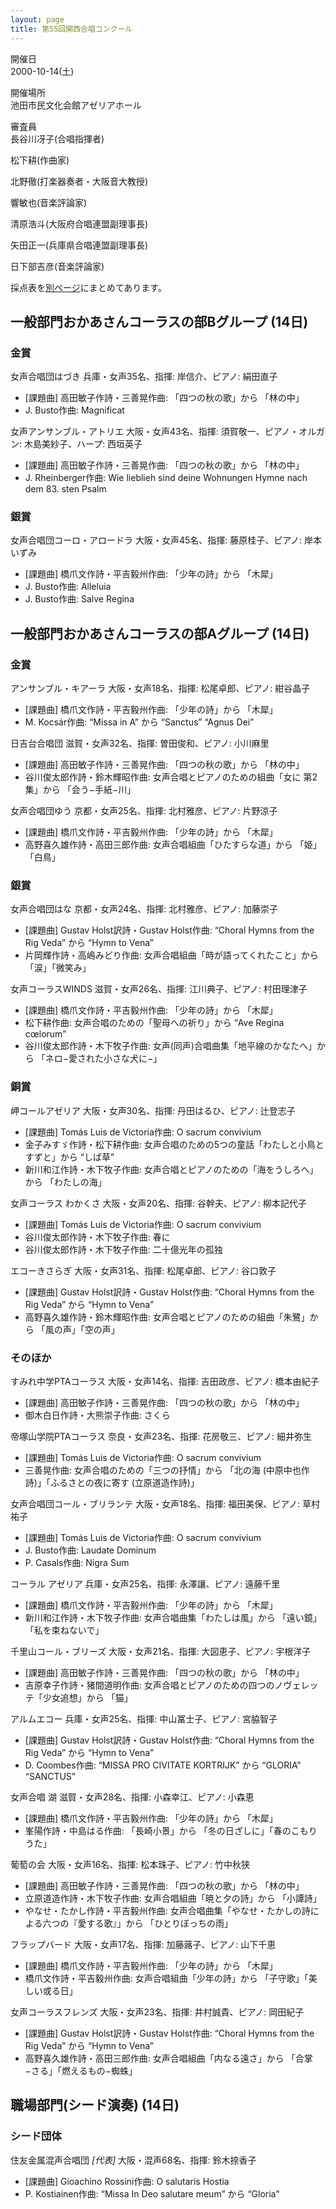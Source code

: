 ```yaml
---
layout: page
title: 第55回関西合唱コンクール
---
```

開催日  
2000-10-14(土)

開催場所  
池田市民文化会館アゼリアホール

審査員  
長谷川冴子(合唱指揮者)

松下耕(作曲家)

北野徹(打楽器奏者・大阪音大教授)

響敏也(音楽評論家)

清原浩斗(大阪府合唱連盟副理事長)

矢田正一(兵庫県合唱連盟副理事長)

日下部吉彦(音楽評論家)

採点表を[別ページ](../kansai-2000-10-14-score/)にまとめてあります。

一般部門おかあさんコーラスの部Bグループ (14日)
----------------------------------------------

### 金賞

<span class="choir-name">女声合唱団はづき</span>
兵庫・女声35名、指揮: 岸信介、ピアノ: 絹田直子

-   \[課題曲\] 高田敏子作詩・三善晃作曲: 「四つの秋の歌」から 「林の中」
-   J. Busto作曲: Magnificat

<span class="choir-name">女声アンサンブル・アトリエ</span>
大阪・女声43名、指揮: 須賀敬一、ピアノ・オルガン: 木島美紗子、ハープ: 西垣英子

-   \[課題曲\] 高田敏子作詩・三善晃作曲: 「四つの秋の歌」から 「林の中」
-   J. Rheinberger作曲: Wie lieblieh sind deine Wohnungen Hymne nach dem 83.
    sten Psalm

### 銀賞

<span class="choir-name">女声合唱団コーロ・アロードラ</span>
大阪・女声45名、指揮: 藤原桂子、ピアノ: 岸本いずみ

-   \[課題曲\] 橋爪文作詩・平吉毅州作曲: 「少年の詩」から 「木犀」
-   J. Busto作曲: Alleluia
-   J. Busto作曲: Salve Regina

一般部門おかあさんコーラスの部Aグループ (14日)
----------------------------------------------

### 金賞

<span class="choir-name">アンサンブル・キアーラ</span>
大阪・女声18名、指揮: 松尾卓郎、ピアノ: 紺谷晶子

-   \[課題曲\] 橋爪文作詩・平吉毅州作曲: 「少年の詩」から 「木犀」
-   M. Kocsár作曲: “Missa in A” から “Sanctus” “Agnus Dei”

<span class="choir-name">日吉台合唱団</span>
滋賀・女声32名、指揮: 曽田俊和、ピアノ: 小川麻里

-   \[課題曲\] 高田敏子作詩・三善晃作曲: 「四つの秋の歌」から 「林の中」
-   谷川俊太郎作詩・鈴木輝昭作曲: 女声合唱とピアノのための組曲「女に 第2集」から 「会う−手紙−川」

<span class="choir-name">女声合唱団ゆう</span>
京都・女声25名、指揮: 北村雅彦、ピアノ: 片野涼子

-   \[課題曲\] 橋爪文作詩・平吉毅州作曲: 「少年の詩」から 「木犀」
-   高野喜久雄作詩・高田三郎作曲: 女声合唱組曲「ひたすらな道」から 「姫」「白鳥」

### 銀賞

<span class="choir-name">女声合唱団はな</span>
京都・女声24名、指揮: 北村雅彦、ピアノ: 加藤崇子

-   \[課題曲\] Gustav Holst訳詩・Gustav Holst作曲: “Choral Hymns from the Rig Veda” から “Hymn to Vena”
-   片岡輝作詩・高嶋みどり作曲: 女声合唱組曲「時が語ってくれたこと」から 「涙」「微笑み」

<span class="choir-name">女声コーラスWINDS</span>
滋賀・女声26名、指揮: 江川典子、ピアノ: 村田理津子

-   \[課題曲\] 橋爪文作詩・平吉毅州作曲: 「少年の詩」から 「木犀」
-   松下耕作曲: 女声合唱のための「聖母への祈り」から “Ave Regina cœlorum”
-   谷川俊太郎作詩・木下牧子作曲: 女声(同声)合唱曲集「地平線のかなたへ」から 「ネロ−愛された小さな犬に−」

### 銅賞

<span class="choir-name">岬コールアゼリア</span>
大阪・女声30名、指揮: 丹田はるひ、ピアノ: 辻登志子

-   \[課題曲\] Tomás Luis de Victoria作曲: O sacrum convivium
-   金子みすゞ作詩・松下耕作曲: 女声合唱のための5つの童話「わたしと小鳥とすずと」から “しば草”
-   新川和江作詩・木下牧子作曲: 女声合唱とピアノのための「海をうしろへ」から 「わたしの海」

<span class="choir-name">女声コーラス わかくさ</span>
大阪・女声20名、指揮: 谷幹夫、ピアノ: 柳本記代子

-   \[課題曲\] Tomás Luis de Victoria作曲: O sacrum convivium
-   谷川俊太郎作詩・木下牧子作曲: 春に
-   谷川俊太郎作詩・木下牧子作曲: 二十億光年の孤独

<span class="choir-name">エコーきさらぎ</span>
大阪・女声31名、指揮: 松尾卓郎、ピアノ: 谷口敦子

-   \[課題曲\] Gustav Holst訳詩・Gustav Holst作曲: “Choral Hymns from the Rig Veda” から “Hymn to Vena”
-   高野喜久雄作詩・鈴木輝昭作曲: 女声合唱とピアノのための組曲「朱鷺」から 「風の声」「空の声」

### そのほか

<span class="choir-name">すみれ中学PTAコーラス</span>
大阪・女声14名、指揮: 吉田政彦、ピアノ: 橋本由紀子

-   \[課題曲\] 高田敏子作詩・三善晃作曲: 「四つの秋の歌」から 「林の中」
-   御木白日作詩・大熊崇子作曲: さくら

<span class="choir-name">帝塚山学院PTAコーラス</span>
奈良・女声23名、指揮: 花房敬三、ピアノ: 細井弥生

-   \[課題曲\] Tomás Luis de Victoria作曲: O sacrum convivium
-   三善晃作曲: 女声合唱のための「三つの抒情」から 「北の海 (中原中也作詩)」「ふるさとの夜に寄す (立原道造作詩)」

<span class="choir-name">女声合唱団コール・ブリランテ</span>
大阪・女声18名、指揮: 福田美保、ピアノ: 草村祐子

-   \[課題曲\] Tomás Luis de Victoria作曲: O sacrum convivium
-   J. Busto作曲: Laudate Dominum
-   P. Casals作曲: Nigra Sum

<span class="choir-name">コーラル アゼリア</span>
兵庫・女声25名、指揮: 永澤讓、ピアノ: 遠藤千里

-   \[課題曲\] 橋爪文作詩・平吉毅州作曲: 「少年の詩」から 「木犀」
-   新川和江作詩・木下牧子作曲: 女声合唱曲集「わたしは風」から 「遠い鏡」「私を束ねないで」

<span class="choir-name">千里山コール・ブリーズ</span>
大阪・女声21名、指揮: 大図恵子、ピアノ: 宇根洋子

-   \[課題曲\] 高田敏子作詩・三善晃作曲: 「四つの秋の歌」から 「林の中」
-   吉原幸子作詩・猪間道明作曲: 女声合唱とピアノのための四つのノヴェレッテ「少女追想」から 「猫」

<span class="choir-name">アルムエコー</span>
兵庫・女声25名、指揮: 中山冨士子、ピアノ: 宮脇智子

-   \[課題曲\] Gustav Holst訳詩・Gustav Holst作曲: “Choral Hymns from the Rig Veda” から “Hymn to Vena”
-   D. Coombes作曲: “MISSA PRO CIVITATE KORTRIJK” から “GLORIA” “SANCTUS”

<span class="choir-name">女声合唱 湖</span>
滋賀・女声28名、指揮: 小森幸江、ピアノ: 小森恵

-   \[課題曲\] 橋爪文作詩・平吉毅州作曲: 「少年の詩」から 「木犀」
-   峯陽作詩・中島はる作曲: 「長崎小景」から 「冬の日ざしに」「春のこもりうた」

<span class="choir-name">葡萄の会</span>
大阪・女声16名、指揮: 松本珠子、ピアノ: 竹中秋狭

-   \[課題曲\] 高田敏子作詩・三善晃作曲: 「四つの秋の歌」から 「林の中」
-   立原道造作詩・木下牧子作曲: 女声合唱組曲「暁と夕の詩」から 「小譚詩」
-   やなせ・たかし作詩・平吉毅州作曲: 女声合唱曲集「やなせ・たかしの詩による六つの『愛する歌』」から 「ひとりぼっちの雨」

<span class="choir-name">フラップバード</span>
大阪・女声17名、指揮: 加藤蕗子、ピアノ: 山下千恵

-   \[課題曲\] 橋爪文作詩・平吉毅州作曲: 「少年の詩」から 「木犀」
-   橋爪文作詩・平吉毅州作曲: 女声合唱組曲「少年の詩」から 「子守歌」「美しい或る日」

<span class="choir-name">女声コーラスフレンズ</span>
大阪・女声23名、指揮: 井村誠貴、ピアノ: 岡田紀子

-   \[課題曲\] Gustav Holst訳詩・Gustav Holst作曲: “Choral Hymns from the Rig Veda” から “Hymn to Vena”
-   高野喜久雄作詩・高田三郎作曲: 女声合唱組曲「内なる遠さ」から 「合掌−さる」「燃えるもの−蜘蛛」

職場部門(シード演奏) (14日)
---------------------------

### シード団体

<span class="choir-name">住友金属混声合唱団</span> *\[代表\]*
大阪・混声68名、指揮: 鈴木捺香子

-   \[課題曲\] Gioachino Rossini作曲: O salutaris Hostia
-   P. Kostiainen作曲: “Missa In Deo salutare meum” から “Gloria”
